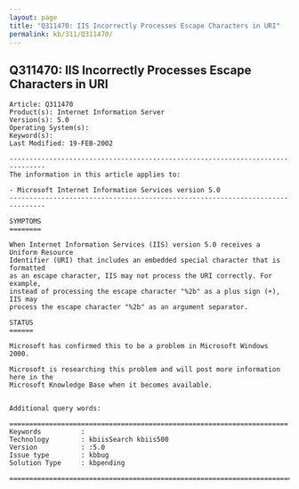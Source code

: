 ```yaml
---
layout: page
title: "Q311470: IIS Incorrectly Processes Escape Characters in URI"
permalink: kb/311/Q311470/
---
```


## Q311470: IIS Incorrectly Processes Escape Characters in URI

	Article: Q311470
	Product(s): Internet Information Server
	Version(s): 5.0
	Operating System(s): 
	Keyword(s): 
	Last Modified: 19-FEB-2002
	
	-------------------------------------------------------------------------------
	The information in this article applies to:
	
	- Microsoft Internet Information Services version 5.0 
	-------------------------------------------------------------------------------
	
	SYMPTOMS
	========
	
	When Internet Information Services (IIS) version 5.0 receives a Uniform Resource
	Identifier (URI) that includes an embedded special character that is formatted
	as an escape character, IIS may not process the URI correctly. For example,
	instead of processing the escape character "%2b" as a plus sign (+), IIS may
	process the escape character "%2b" as an argument separator.
	
	STATUS
	======
	
	Microsoft has confirmed this to be a problem in Microsoft Windows 2000.
	
	Microsoft is researching this problem and will post more information here in the
	Microsoft Knowledge Base when it becomes available.
	
	
	Additional query words:
	
	======================================================================
	Keywords          :  
	Technology        : kbiisSearch kbiis500
	Version           : :5.0
	Issue type        : kbbug
	Solution Type     : kbpending
	
	=============================================================================
	
